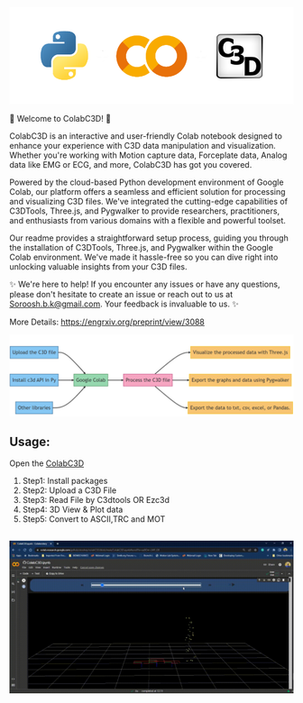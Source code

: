 ![alt text](https://github.com/etoshey/colabC3D/blob/37c608ba7632685113cc96d416b9182b91545228/Files/banner2.png)


🌟 Welcome to ColabC3D! 🌟

ColabC3D is an interactive and user-friendly Colab notebook designed to enhance your experience with C3D data manipulation and visualization. Whether you're working with Motion capture data, Forceplate data, Analog data like EMG or ECG, and more, ColabC3D has got you covered.

Powered by the cloud-based Python development environment of Google Colab, our platform offers a seamless and efficient solution for processing and visualizing C3D files. We've integrated the cutting-edge capabilities of C3DTools, Three.js, and Pygwalker to provide researchers, practitioners, and enthusiasts from various domains with a flexible and powerful toolset.

Our readme provides a straightforward setup process, guiding you through the installation of C3DTools, Three.js, and Pygwalker within the Google Colab environment. We've made it hassle-free so you can dive right into unlocking valuable insights from your C3D files.

✨ We're here to help! If you encounter any issues or have any questions, please don't hesitate to create an issue or reach out to us at [Soroosh.b.k@gmail.com](mailto:soroosh.b.k@gmail.com). Your feedback is invaluable to us. ✨

More Details: https://engrxiv.org/preprint/view/3088


![alt text](https://github.com/etoshey/colabC3D/blob/fad9431e715051003ddc0b9e39a9b8a330e6f527/diagram.png)


## Usage:
Open the [ColabC3D](https://colab.research.google.com/github/etoshey/colabC3D/blob/main/ColabC3D.ipynb)
1. Step1: Install packages
2. Step2: Upload a C3D File
3. Step3: Read File by C3dtools OR Ezc3d
4. Step4: 3D View & Plot data
5. Step5: Convert to ASCII,TRC and MOT
## 

![alt text](https://github.com/etoshey/colabC3D/blob/ef5b173e4da7a8ac9811a0f5567a0e557a0ab662/colabc3d.gif)

